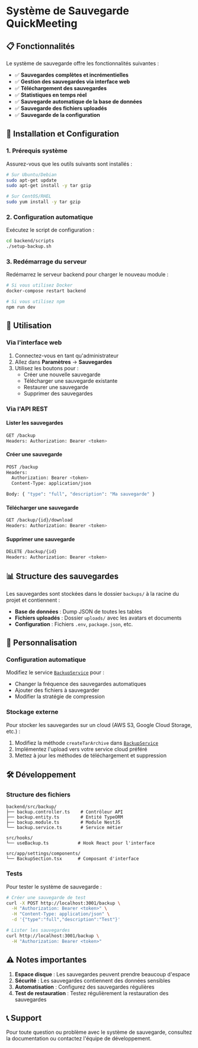 # Système de Sauvegarde QuickMeeting

## 📋 Fonctionnalités

Le système de sauvegarde offre les fonctionnalités suivantes :

- ✅ **Sauvegardes complètes et incrémentielles**
- ✅ **Gestion des sauvegardes via interface web**
- ✅ **Téléchargement des sauvegardes**
- ✅ **Statistiques en temps réel**
- ✅ **Sauvegarde automatique de la base de données**
- ✅ **Sauvegarde des fichiers uploadés**
- ✅ **Sauvegarde de la configuration**

## 🚀 Installation et Configuration

### 1. Prérequis système

Assurez-vous que les outils suivants sont installés :

```bash
# Sur Ubuntu/Debian
sudo apt-get update
sudo apt-get install -y tar gzip

# Sur CentOS/RHEL
sudo yum install -y tar gzip
```

### 2. Configuration automatique

Exécutez le script de configuration :

```bash
cd backend/scripts
./setup-backup.sh
```

### 3. Redémarrage du serveur

Redémarrez le serveur backend pour charger le nouveau module :

```bash
# Si vous utilisez Docker
docker-compose restart backend

# Si vous utilisez npm
npm run dev
```

## 🎯 Utilisation

### Via l'interface web

1. Connectez-vous en tant qu'administrateur
2. Allez dans **Paramètres** → **Sauvegardes**
3. Utilisez les boutons pour :
   - Créer une nouvelle sauvegarde
   - Télécharger une sauvegarde existante
   - Restaurer une sauvegarde
   - Supprimer des sauvegardes

### Via l'API REST

#### Lister les sauvegardes
```bash
GET /backup
Headers: Authorization: Bearer <token>
```

#### Créer une sauvegarde
```bash
POST /backup
Headers: 
  Authorization: Bearer <token>
  Content-Type: application/json

Body: { "type": "full", "description": "Ma sauvegarde" }
```

#### Télécharger une sauvegarde
```bash
GET /backup/{id}/download
Headers: Authorization: Bearer <token>
```

#### Supprimer une sauvegarde
```bash
DELETE /backup/{id}
Headers: Authorization: Bearer <token>
```

## 📊 Structure des sauvegardes

Les sauvegardes sont stockées dans le dossier `backups/` à la racine du projet et contiennent :

- **Base de données** : Dump JSON de toutes les tables
- **Fichiers uploadés** : Dossier `uploads/` avec les avatars et documents
- **Configuration** : Fichiers `.env`, `package.json`, etc.

## 🔧 Personnalisation

### Configuration automatique

Modifiez le service [`BackupService`](backend/src/backup/backup.service.ts) pour :

- Changer la fréquence des sauvegardes automatiques
- Ajouter des fichiers à sauvegarder
- Modifier la stratégie de compression

### Stockage externe

Pour stocker les sauvegardes sur un cloud (AWS S3, Google Cloud Storage, etc.) :

1. Modifiez la méthode `createTarArchive` dans [`BackupService`](backend/src/backup/backup.service.ts)
2. Implémentez l'upload vers votre service cloud préféré
3. Mettez à jour les méthodes de téléchargement et suppression

## 🛠️ Développement

### Structure des fichiers

```
backend/src/backup/
├── backup.controller.ts    # Contrôleur API
├── backup.entity.ts        # Entité TypeORM
├── backup.module.ts        # Module NestJS
└── backup.service.ts       # Service métier

src/hooks/
└── useBackup.ts           # Hook React pour l'interface

src/app/settings/components/
└── BackupSection.tsx      # Composant d'interface
```

### Tests

Pour tester le système de sauvegarde :

```bash
# Créer une sauvegarde de test
curl -X POST http://localhost:3001/backup \
  -H "Authorization: Bearer <token>" \
  -H "Content-Type: application/json" \
  -d '{"type":"full","description":"Test"}'

# Lister les sauvegardes
curl http://localhost:3001/backup \
  -H "Authorization: Bearer <token>"
```

## ⚠️ Notes importantes

1. **Espace disque** : Les sauvegardes peuvent prendre beaucoup d'espace
2. **Sécurité** : Les sauvegardes contiennent des données sensibles
3. **Automatisation** : Configurez des sauvegardes régulières
4. **Test de restauration** : Testez régulièrement la restauration des sauvegardes

## 📞 Support

Pour toute question ou problème avec le système de sauvegarde, consultez la documentation ou contactez l'équipe de développement.
